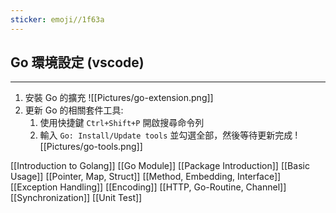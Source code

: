 ```yaml
---
sticker: emoji//1f63a
---
```

## Go 環境設定 (vscode)
---
1. 安裝 Go 的擴充
![[Pictures/go-extension.png]]
2. 更新 Go 的相關套件工具:
	1. 使用快捷鍵 `Ctrl+Shift+P` 開啟搜尋命令列
	2. 輸入 `Go: Install/Update tools` 並勾選全部，然後等待更新完成
![[Pictures/go-tools.png]]

[[Introduction to Golang]]
[[Go Module]]
[[Package Introduction]]
[[Basic Usage]]
[[Pointer, Map, Struct]]
[[Method, Embedding, Interface]]
[[Exception Handling]]
[[Encoding]]
[[HTTP, Go-Routine, Channel]]
[[Synchronization]]
[[Unit Test]]